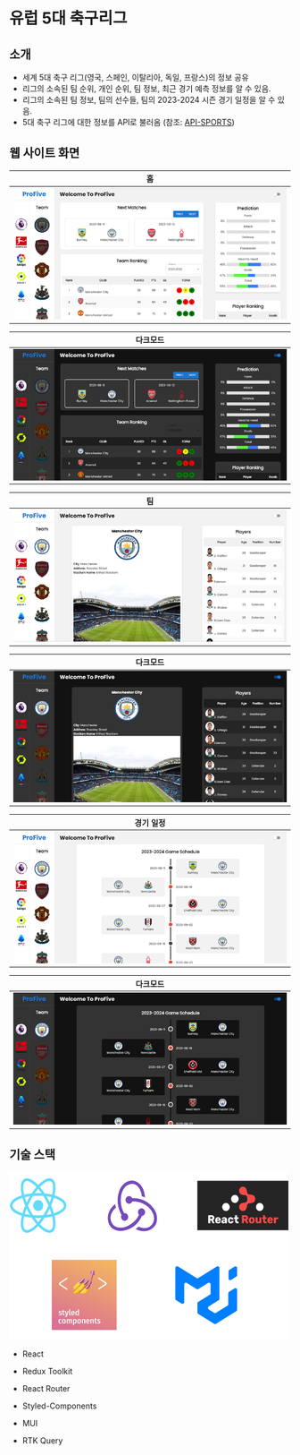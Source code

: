 # 유럽 5대 축구리그

## 소개
- 세계 5대 축구 리그(영국, 스페인, 이탈리아, 독일, 프랑스)의 정보 공유
- 리그의 소속된 팀 순위, 개인 순위, 팀 정보, 최근 경기 예측 정보를 알 수 있음.
- 리그의 소속된 팀 정보, 팀의 선수들, 팀의 2023-2024 시즌 경기 일정을 알 수 있음.
- 5대 축구 리그에 대한 정보를 API로 불러옴 (참조: [API-SPORTS][api-sports Link])

## 웹 사이트 화면
|             홈              |
| :-------------------------: |
| <img src="images/main.png"> |

|             다크모드            |
| :-----------------------------: |
| <img src="images/mainDark.png"> |

|               팀              |
| :---------------------------: |
| <img src="images/teamInfo.png"> |

|              다크모드               |
| :---------------------------------: |
| <img src="images/teamInfoDark.png"> |

|               경기 일정             |
| :---------------------------------: |
| <img src="images/gameSchedule.png"> |

|                 다크모드               |
| :-------------------------------------: |
| <img src="images/gameScheduleDark.png"> |

## 기술 스택
<img src="images/tech_stack.png" width="500px" height="300px">

- React
- Redux Toolkit
- React Router
- Styled-Components
- MUI
- RTK Query



  [api-sports Link]: <https://api-sports.io/>
